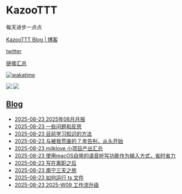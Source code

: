 # KazooTTT
每天进步一点点

[KazooTTT Blog | 博客](https://blog.kazoottt.top)

[twitter](https://x.com/KazooTTT)

[链接汇总](https://bento.me/kazoottt)

[![wakatime](https://wakatime.com/badge/user/d3dc2570-e4bf-4469-b0c2-127b495e8b91.svg)](https://wakatime.com/@d3dc2570-e4bf-4469-b0c2-127b495e8b91)

<a href="https://github.com/anuraghazra/github-readme-stats">
  <img align="left" src="https://github-readme-stats.vercel.app/api?username=KazooTTT&theme=radical" />
</a>

<a href="https://github.com/anuraghazra/github-readme-stats">
  <img src="https://github-readme-stats.vercel.app/api/top-langs/?username=KazooTTT&theme=radical" />
</a>

## [Blog](https://blog.kazoottt.top/posts/)
<!-- BLOG-POST-LIST:START -->
 - [2025-08-23 2025年08月月报](https://blog.kazoottt.top/posts/2025-08-monthly-report/)
 - [2025-08-23 一些问题和反思](https://blog.kazoottt.top/posts/reflections-about-work/)
 - [2025-08-23 目前学习知识的方法](https://blog.kazoottt.top/posts/%E7%9B%AE%E5%89%8D%E5%AD%A6%E4%B9%A0%E7%9F%A5%E8%AF%86%E7%9A%84%E6%96%B9%E6%B3%95/)
 - [2025-08-23 与被我荒废的 7 年告别，从头开始](https://blog.kazoottt.top/posts/saying-goodbye-to-wasted-7-years/)
 - [2025-08-23 milklove 小项目产出汇总](https://blog.kazoottt.top/posts/milklove%20%E5%B0%8F%E9%A1%B9%E7%9B%AE%E4%BA%A7%E5%87%BA%E6%B1%87%E6%80%BB/)
 - [2025-08-23 使用macOS自带的语音听写功能作为输入方式，省时省力](https://blog.kazoottt.top/posts/using-macos-built-in-voice-dictation-as-input/)
 - [2025-08-23 写在离职之后](https://blog.kazoottt.top/posts/post-resignation-reflections/)
 - [2025-08-23 南宁三天之旅](https://blog.kazoottt.top/posts/nanning-three-day-trip/)
 - [2025-08-23 如何运行 ts 文件](https://blog.kazoottt.top/posts/how-to-run-ts-files/)
 - [2025-08-23 2025-W09 工作流升级](https://blog.kazoottt.top/posts/2025-W09/)<!-- BLOG-POST-LIST:END -->
